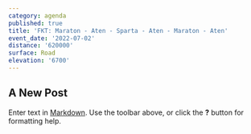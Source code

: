```yaml
---
category: agenda
published: true
title: 'FKT: Maraton - Aten - Sparta - Aten - Maraton - Aten'
event_date: '2022-07-02'
distance: '620000'
surface: Road
elevation: '6700'
---
```

## A New Post

Enter text in [Markdown](http://daringfireball.net/projects/markdown/). Use the toolbar above, or click the **?** button for formatting help.
